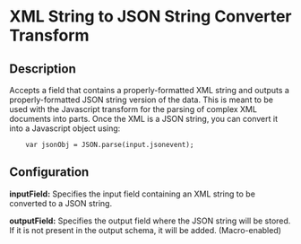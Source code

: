 # XML String to JSON String Converter Transform


Description
-----------
Accepts a field that contains a properly-formatted XML string and 
outputs a properly-formatted JSON string version of the data. This is 
meant to be used with the Javascript transform for the parsing of 
complex XML documents into parts. Once the XML is a JSON string, you 
can convert it into a Javascript object using:

        var jsonObj = JSON.parse(input.jsonevent);


Configuration
-------------
**inputField:** Specifies the input field containing an XML string to 
be converted to a JSON string.

**outputField:** Specifies the output field where the JSON string will
be stored. If it is not present in the output schema, it will be
added. (Macro-enabled)